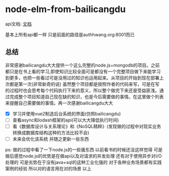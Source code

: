 # node-elm-from-bailicangdu

api文档: [文档](https://github.com/bailicangdu/node-elm/blob/master/API.md)

基本上所有api都一样 只是前面的路径是authhwang.org:8001而已

## 总结

非常感谢bailicangdu大大提供一个这么完整的node.js+mongodb的项目。之前都只是在书上看的学习,即使知识比较全面可是都没有一个完整项目做下来能学习到更多，也把一些看过可是没用过的知识也运用起来。从项目的开始到现在部署上次都是第一次(非常新奇的说)
虽然整个项目都是按照作者的代码来写，可是在写的过程时也会思考每个代码执行下来的意义，所以整个做完下来还是受益匪浅。通过完成整个项目知道自己现在缺的知识，也是今后需要做的事情。在这里做个列表来提醒自己需要做的事情。再一次感谢bailicangdu大大

- [x] 学习并使用vue2制造后台系统的界面(仿照bailicangdu)
- [ ] 查看async和lodash框架的api(可以大大降低执行时间)
- [ ] 看《数据库设计与关系理论》和《NoSQL精粹》(发现做的过程中对现实业务转换成数据库结构这种的方法比较不会)
- [ ] 未来会优化该系统 并随之更新一些东西

ps: 做的过程中看了一下node.js的一些骚东西 以前看书的时候还没这样觉得 可是做后感觉node.js的优势是在做api以及对请求的并发处理 还有对于使用异步对I/O处理的 可是劣势在于没有java+sql的这种工业化强的 对于各种业务场景都有实践案例的经验 所以对的语言用在对的场景 以上
